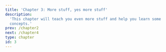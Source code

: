 ```yaml
---
title: 'Chapter 3: More stuff, yes more stuff'
description:
  'This chapter will teach you even more stuff and help you learn some new
  concepts.'
prev: /chapter2
next: /chapter4
type: chapter
id: 3
---
```

